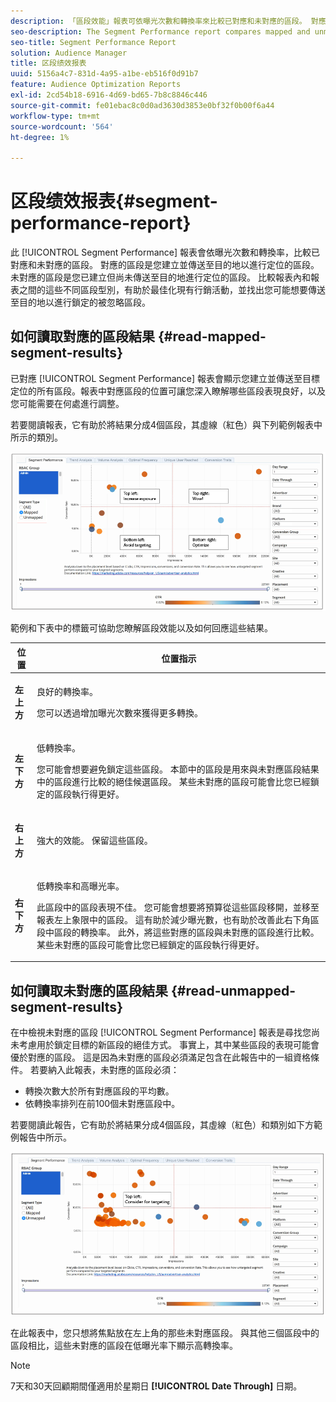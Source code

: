 ```yaml
---
description: 「區段效能」報表可依曝光次數和轉換率來比較已對應和未對應的區段。 對應的區段是您建立並傳送至目的地以進行定位的區段。 未對應的區段是您已建立但尚未傳送至目的地進行定位的區段。 比較報表內和報表之間的這些不同區段型別，有助於最佳化現有行銷活動，並找出您可能想要傳送至目的地以進行鎖定的被忽略區段。
seo-description: The Segment Performance report compares mapped and unmapped segments by impressions and conversion rates. A mapped segment is a segment you create and send to a destination for targeting. An unmapped segment is a segment that you've created but have not sent to a destination for targeting. Comparing these different segment types within and between reports helps you optimize existing campaigns and find overlooked segments that you may want to send to a destination for targeting.
seo-title: Segment Performance Report
solution: Audience Manager
title: 区段绩效报表
uuid: 5156a4c7-831d-4a95-a1be-eb516f0d91b7
feature: Audience Optimization Reports
exl-id: 2cd54b18-6916-4d69-bd65-7b8c8846c446
source-git-commit: fe01ebac8c0d0ad3630d3853e0bf32f0b00f6a44
workflow-type: tm+mt
source-wordcount: '564'
ht-degree: 1%

---
```


# 区段绩效报表{#segment-performance-report}

此 [!UICONTROL Segment Performance] 報表會依曝光次數和轉換率，比較已對應和未對應的區段。 對應的區段是您建立並傳送至目的地以進行定位的區段。 未對應的區段是您已建立但尚未傳送至目的地進行定位的區段。 比較報表內和報表之間的這些不同區段型別，有助於最佳化現有行銷活動，並找出您可能想要傳送至目的地以進行鎖定的被忽略區段。

## 如何讀取對應的區段結果 {#read-mapped-segment-results}

已對應 [!UICONTROL Segment Performance] 報表會顯示您建立並傳送至目標定位的所有區段。報表中對應區段的位置可讓您深入瞭解哪些區段表現良好，以及您可能需要在何處進行調整。

若要閱讀報表，它有助於將結果分成4個區段，其虛線（紅色）與下列範例報表中所示的類別。

![](assets/mapped-segment-performance.png)

範例和下表中的標籤可協助您瞭解區段效能以及如何回應這些結果。

<table id="table_A29253B30DFA4CD7B3B7C320DE0BDEA4"> 
 <thead> 
  <tr> 
   <th colname="col1" class="entry"> 位置 </th> 
   <th colname="col2" class="entry"> 位置指示 </th> 
  </tr> 
 </thead>
 <tbody> 
  <tr> 
   <td colname="col1"> <p> <b>左上方</b> </p> </td> 
   <td colname="col2"> <p>良好的轉換率。 </p> <p>您可以透過增加曝光次數來獲得更多轉換。 </p> </td> 
  </tr> 
  <tr> 
   <td colname="col1"> <p> <b>左下方</b> </p> </td> 
   <td colname="col2"> <p>低轉換率。 </p> <p>您可能會想要避免鎖定這些區段。 本節中的區段是用來與未對應區段結果中的區段進行比較的絕佳候選區段。 某些未對應的區段可能會比您已經鎖定的區段執行得更好。 </p> </td> 
  </tr> 
  <tr> 
   <td colname="col1"> <p> <b>右上方</b> </p> </td> 
   <td colname="col2"> <p>強大的效能。 保留這些區段。 </p> </td> 
  </tr> 
  <tr> 
   <td colname="col1"> <p> <b>右下方</b> </p> </td> 
   <td colname="col2"> <p>低轉換率和高曝光率。 </p> <p>此區段中的區段表現不佳。 您可能會想要將預算從這些區段移開，並移至報表左上象限中的區段。 這有助於減少曝光數，也有助於改善此右下角區段中區段的轉換率。 此外，將這些對應的區段與未對應的區段進行比較。 某些未對應的區段可能會比您已經鎖定的區段執行得更好。 </p> </td> 
  </tr> 
 </tbody> 
</table>

## 如何讀取未對應的區段結果 {#read-unmapped-segment-results}

在中檢視未對應的區段 [!UICONTROL Segment Performance] 報表是尋找您尚未考慮用於鎖定目標的新區段的絕佳方式。 事實上，其中某些區段的表現可能會優於對應的區段。 這是因為未對應的區段必須滿足包含在此報告中的一組資格條件。 若要納入此報表，未對應的區段必須：

* 轉換次數大於所有對應區段的平均數。
* 依轉換率排列在前100個未對應區段中。

若要閱讀此報告，它有助於將結果分成4個區段，其虛線（紅色）和類別如下方範例報告中所示。

![](assets/unmapped-segment-performance.png)

在此報表中，您只想將焦點放在左上角的那些未對應區段。 與其他三個區段中的區段相比，這些未對應的區段在低曝光率下顯示高轉換率。

>[!NOTE]
>
>7天和30天回顧期間僅適用於星期日 **[!UICONTROL Date Through]** 日期。
